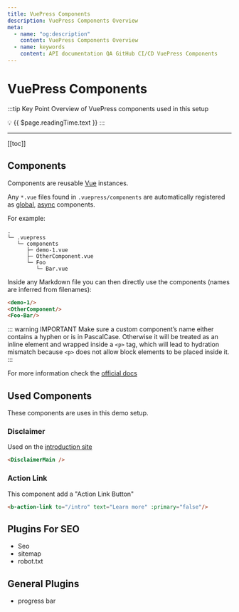 ```yaml
---
title: VuePress Components
description: VuePress Components Overview
meta:
  - name: "og:description"
    content: VuePress Components Overview
  - name: keywords
    content: API documentation QA GitHub CI/CD VuePress Components
---
```


# VuePress Components

:::tip Key Point
Overview of VuePress components used in this setup

:bulb: {{ $page.readingTime.text }}
:::

---

[[toc]]

## Components

Components are reusable [Vue](https://vuejs.org/v2/guide/components.html "Link to Vue docs about components") instances.

Any `*.vue` files found in `.vuepress/components` are automatically registered as [global](https://vuejs.org/v2/guide/components-registration.html#Global-Registration "Link to Vue docs"), [async](https://vuejs.org/v2/guide/components-dynamic-async.html#Async-Components "Link to Vue async docs") components.

For example:

```shell
.
└─ .vuepress
   └─ components
      ├─ demo-1.vue
      ├─ OtherComponent.vue
      └─ Foo
         └─ Bar.vue
```

Inside any Markdown file you can then directly use the components (names are inferred from filenames):

``` md
<demo-1/>
<OtherComponent/>
<Foo-Bar/>
```

<demo-1></demo-1>

<OtherComponent/>

<Foo-Bar/>

::: warning IMPORTANT
Make sure a custom component’s name either contains a hyphen or is in PascalCase.
Otherwise it will be treated as an inline element and wrapped inside a `<p>` tag, which will lead to hydration mismatch because `<p>` does not allow block elements to be placed inside it.
:::

For more information check the [official docs](https://vuepress.vuejs.org/guide/using-vue.html "Link to VuePress docs")

## Used Components

These components are uses in this demo setup.

### Disclaimer

Used on the [introduction site](./intro#about)

```md
<DisclaimerMain />
```

<DisclaimerMain />

### Action Link

This component add a "Action Link Button"

```md
<b-action-link to="/intro" text="Learn more" :primary="false"/>
```

<b-action-link to="/intro" text="Learn more" :primary="false"/>

## Plugins For SEO

- Seo
- sitemap
- robot.txt

## General Plugins

- progress bar
